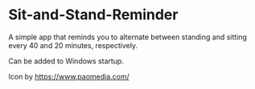 # Sit-and-Stand-Reminder

A simple app that reminds you to alternate between standing and sitting every 40 and 20 minutes, respectively.

Can be added to Windows startup.

Icon by https://www.paomedia.com/
